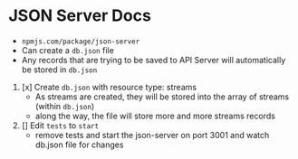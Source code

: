 # JSON Server Docs
- `npmjs.com/package/json-server`
- Can create a `db.json` file
- Any records that are trying to be saved to API Server will automatically be stored in `db.json`

1. [x] Create `db.json` with resource type: streams
    - As streams are created, they will be stored into the array of streams (within `db.json`)
    - along the way, the file will store more and more streams records
2. [] Edit `tests` to `start`
    - remove tests and start the json-server on port 3001 and watch db.json file for changes
